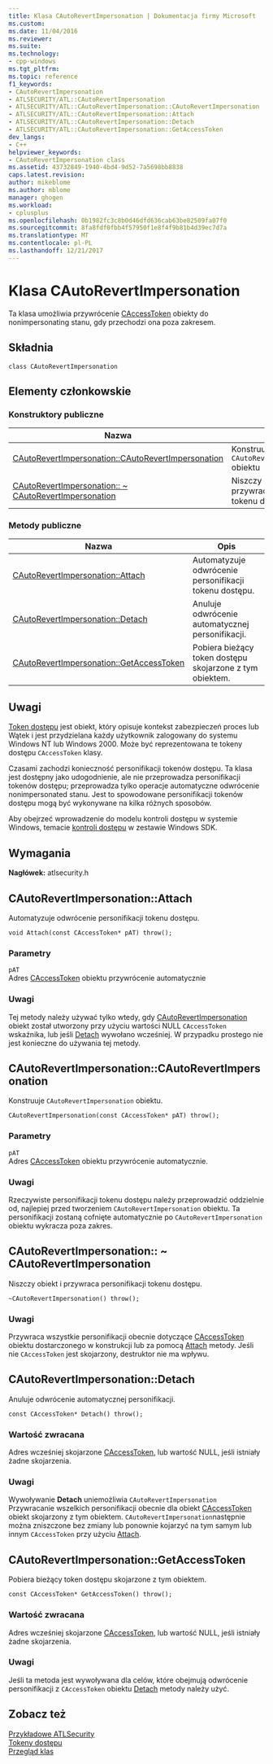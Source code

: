 ```yaml
---
title: Klasa CAutoRevertImpersonation | Dokumentacja firmy Microsoft
ms.custom: 
ms.date: 11/04/2016
ms.reviewer: 
ms.suite: 
ms.technology:
- cpp-windows
ms.tgt_pltfrm: 
ms.topic: reference
f1_keywords:
- CAutoRevertImpersonation
- ATLSECURITY/ATL::CAutoRevertImpersonation
- ATLSECURITY/ATL::CAutoRevertImpersonation::CAutoRevertImpersonation
- ATLSECURITY/ATL::CAutoRevertImpersonation::Attach
- ATLSECURITY/ATL::CAutoRevertImpersonation::Detach
- ATLSECURITY/ATL::CAutoRevertImpersonation::GetAccessToken
dev_langs:
- C++
helpviewer_keywords:
- CAutoRevertImpersonation class
ms.assetid: 43732849-1940-4bd4-9d52-7a5698bb8838
caps.latest.revision: 
author: mikeblome
ms.author: mblome
manager: ghogen
ms.workload:
- cplusplus
ms.openlocfilehash: 0b1982fc3c8b0d46dfd636cab63be82509fa07f0
ms.sourcegitcommit: 8fa8fdf0fbb4f57950f1e8f4f9b81b4d39ec7d7a
ms.translationtype: MT
ms.contentlocale: pl-PL
ms.lasthandoff: 12/21/2017
---
```

# <a name="cautorevertimpersonation-class"></a>Klasa CAutoRevertImpersonation
Ta klasa umożliwia przywrócenie [CAccessToken](../../atl/reference/caccesstoken-class.md) obiekty do nonimpersonating stanu, gdy przechodzi ona poza zakresem.  
  
## <a name="syntax"></a>Składnia  
  
```
class CAutoRevertImpersonation
```  
  
## <a name="members"></a>Elementy członkowskie  
  
### <a name="public-constructors"></a>Konstruktory publiczne  
  
|Nazwa|Opis|  
|----------|-----------------|  
|[CAutoRevertImpersonation::CAutoRevertImpersonation](#cautorevertimpersonation)|Konstruuje `CAutoRevertImpersonation` obiektu|  
|[CAutoRevertImpersonation:: ~ CAutoRevertImpersonation](#dtor)|Niszczy obiekt i przywraca personifikacji tokenu dostępu.|  
  
### <a name="public-methods"></a>Metody publiczne  
  
|Nazwa|Opis|  
|----------|-----------------|  
|[CAutoRevertImpersonation::Attach](#attach)|Automatyzuje odwrócenie personifikacji tokenu dostępu.|  
|[CAutoRevertImpersonation::Detach](#detach)|Anuluje odwrócenie automatycznej personifikacji.|  
|[CAutoRevertImpersonation::GetAccessToken](#getaccesstoken)|Pobiera bieżący token dostępu skojarzone z tym obiektem.|  
  
## <a name="remarks"></a>Uwagi  
 [Token dostępu](http://msdn.microsoft.com/library/windows/desktop/aa374909) jest obiekt, który opisuje kontekst zabezpieczeń proces lub Wątek i jest przydzielana każdy użytkownik zalogowany do systemu Windows NT lub Windows 2000. Może być reprezentowana te tokeny dostępu `CAccessToken` klasy.  
  
 Czasami zachodzi konieczność personifikacji tokenów dostępu. Ta klasa jest dostępny jako udogodnienie, ale nie przeprowadza personifikacji tokenów dostępu; przeprowadza tylko operacje automatyczne odwrócenie nonimpersonated stanu. Jest to spowodowane personifikacji tokenów dostępu mogą być wykonywane na kilka różnych sposobów.  
  
 Aby obejrzeć wprowadzenie do modelu kontroli dostępu w systemie Windows, temacie [kontroli dostępu](http://msdn.microsoft.com/library/windows/desktop/aa374860) w zestawie Windows SDK.  
  
## <a name="requirements"></a>Wymagania  
 **Nagłówek:** atlsecurity.h  
  
##  <a name="attach"></a>CAutoRevertImpersonation::Attach  
 Automatyzuje odwrócenie personifikacji tokenu dostępu.  
  
```
void Attach(const CAccessToken* pAT) throw();
```  
  
### <a name="parameters"></a>Parametry  
 `pAT`  
 Adres [CAccessToken](../../atl/reference/caccesstoken-class.md) obiektu przywrócenie automatycznie  
  
### <a name="remarks"></a>Uwagi  
 Tej metody należy używać tylko wtedy, gdy [CAutoRevertImpersonation](../../atl/reference/cautorevertimpersonation-class.md) obiekt został utworzony przy użyciu wartości NULL `CAccessToken` wskaźnika, lub jeśli [Detach](#detach) wywołano wcześniej. W przypadku prostego nie jest konieczne do używania tej metody.  
  
##  <a name="cautorevertimpersonation"></a>CAutoRevertImpersonation::CAutoRevertImpersonation  
 Konstruuje `CAutoRevertImpersonation` obiektu.  
  
```
CAutoRevertImpersonation(const CAccessToken* pAT) throw();
```  
  
### <a name="parameters"></a>Parametry  
 `pAT`  
 Adres [CAccessToken](../../atl/reference/caccesstoken-class.md) obiektu przywrócenie automatycznie.  
  
### <a name="remarks"></a>Uwagi  
 Rzeczywiste personifikacji tokenu dostępu należy przeprowadzić oddzielnie od, najlepiej przed tworzeniem `CAutoRevertImpersonation` obiektu. Ta personifikacji zostaną cofnięte automatycznie po `CAutoRevertImpersonation` obiektu wykracza poza zakres.  
  
##  <a name="dtor"></a>CAutoRevertImpersonation:: ~ CAutoRevertImpersonation  
 Niszczy obiekt i przywraca personifikacji tokenu dostępu.  
  
```
~CAutoRevertImpersonation() throw();
```  
  
### <a name="remarks"></a>Uwagi  
 Przywraca wszystkie personifikacji obecnie dotyczące [CAccessToken](../../atl/reference/caccesstoken-class.md) obiektu dostarczonego w konstrukcji lub za pomocą [Attach](#attach) metody. Jeśli nie `CAccessToken` jest skojarzony, destruktor nie ma wpływu.  
  
##  <a name="detach"></a>CAutoRevertImpersonation::Detach  
 Anuluje odwrócenie automatycznej personifikacji.  
  
```
const CAccessToken* Detach() throw();
```  
  
### <a name="return-value"></a>Wartość zwracana  
 Adres wcześniej skojarzone [CAccessToken](../../atl/reference/caccesstoken-class.md), lub wartość NULL, jeśli istniały żadne skojarzenia.  
  
### <a name="remarks"></a>Uwagi  
 Wywoływanie **Detach** uniemożliwia `CAutoRevertImpersonation` Przywracanie wszelkich personifikacji obecnie dla obiekt [CAccessToken](../../atl/reference/caccesstoken-class.md) obiekt skojarzony z tym obiektem. `CAutoRevertImpersonation`następnie można zniszczone bez zmiany lub ponownie kojarzyć na tym samym lub innym `CAccessToken` przy użyciu [Attach](#attach).  
  
##  <a name="getaccesstoken"></a>CAutoRevertImpersonation::GetAccessToken  
 Pobiera bieżący token dostępu skojarzone z tym obiektem.  
  
```
const CAccessToken* GetAccessToken() throw();
```  
  
### <a name="return-value"></a>Wartość zwracana  
 Adres wcześniej skojarzone [CAccessToken](../../atl/reference/caccesstoken-class.md), lub wartość NULL, jeśli istniały żadne skojarzenia.  
  
### <a name="remarks"></a>Uwagi  
 Jeśli ta metoda jest wywoływana dla celów, które obejmują odwrócenie personifikacji z `CAccessToken` obiektu [Detach](#detach) metody należy użyć.  
  
## <a name="see-also"></a>Zobacz też  
 [Przykładowe ATLSecurity](../../visual-cpp-samples.md)   
 [Tokeny dostępu](http://msdn.microsoft.com/library/windows/desktop/aa374909)   
 [Przegląd klas](../../atl/atl-class-overview.md)
